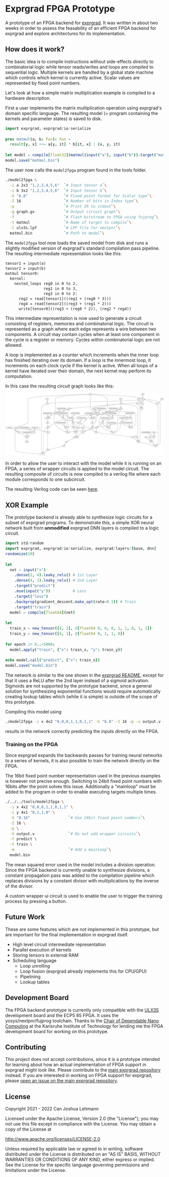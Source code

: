 # Exprgrad FPGA Prototype

A prototype of an FPGA backend for [exprgrad](https://github.com/can-lehmann/exprgrad).
It was written in about two weeks in order to assess the feasability of an efficient FPGA backend for exprgrad and explore architectures for its implementation.

## How does it work?

The basic idea is to compile instructions without side-effects directly to combinatorial logic while tensor reads/writes and loops are compiled to sequential logic.
Multiple kernels are handled by a global state machine which controls which kernel is currently active.
Scalar values are represented by fixed point numbers.

Let's look at how a simple matrix multiplication example is compiled to a hardware description.

First a user implements the matrix multiplication operation using exprgrad's domain specific language.
The resulting model (= program containing the kernels and parameter states) is saved to disk.

```nim
import exprgrad, exprgrad/io/serialize

proc matmul(a, b: Fun): Fun =
  result[y, x] ++= a[y, it] * b[it, x] | (x, y, it)

let model = compile[float32](matmul(input("a"), input("b")).target("matmul"))
model.save("matmul.bin")
```

The user now calls the `model2fpga` program found in the tools folder.


```bash
./model2fpga \
  -i a 2x3 "1,2,3,4,5,6"  `# Input tensor a`\
  -i b 3x2 "1,2,3,4,5,6"  `# Input tensor b`\
  -S "8.8"                `# Fixed point format for Scalar type`\
  -I 16                   `# Number of bits in Index type`\
  -p                      `# Print IR to stdout`\
  -g graph.gv             `# Output circuit graph`\
  -f                      `# Flash bitstream to FPGA using fujprog`\
  -t matmul               `# Name of target to compile`\
  -l ulx3s.lpf            `# LPF file for nextpnr`\
  matmul.bin              `# Path to model`\
```

The `model2fpga` tool now loads the saved model from disk and runs a slightly modified version of exprgrad's standard compilation pass pipeline.
The resulting intermediate representation looks like this:

```
tensor1 = input(a)
tensor2 = input(b)
matmul tensor0:
  kernel:
    nested_loops reg0 in 0 to 2,
                 reg1 in 0 to 3,
                 reg3 in 0 to 2:
      reg2 = read[tensor1]((reg1 + (reg0 * 3)))
      reg4 = read[tensor2]((reg3 + (reg1 * 2)))
      write[tensor0]((reg3 + (reg0 * 2)), (reg2 * reg4))
```

This intermediate representation is now used to generate a circuit consisting of registers, memories and combinatorial logic.
The circuit is represented as a graph where each edge represents a wire between two components.
A circuit may contain cycles when at least one component in the cycle is a register or memory.
Cycles within combinatorial logic are not allowed.

A loop is implemented as a counter which increments when the inner loop has finished iterating over its domain.
If a loop is the innermost loop, it increments on each clock cycle if the kernel is active.
When all loops of a kernel have iterated over their domain, the next kernel may perform its computation.

In this case the resulting circuit graph looks like this:

![Circuit Graph](docs/matmul_circuit.svg)

In order to allow the user to interact with the model while it is running on an FPGA, a series of wrapper circuits is applied to the model circuit.
The resulting composite of circuits is now compiled to a verilog file where each module corresponds to one subcircuit.

The resulting Verilog code can be seen [here](docs/matmul.v).

## XOR Example

The prototype backend is already able to synthesize logic circuits for a subset of exprgrad programs.
To demonstrate this, a simple XOR neural network built from **unmodified** exprgrad DNN layers is compiled to a logic circuit.

```nim
import std/random
import exprgrad, exprgrad/io/serialize, exprgrad/layers/[base, dnn]
randomize(10)

let
  net = input("x")
    .dense(2, 4).leaky_relu() # 1st Layer
    .dense(4, 1).leaky_relu() # 2nd Layer
    .target("predict")
    .mse(input("y"))          # Loss
    .target("loss")
    .backprop(gradient_descent.make_opt(rate=0.1)) # Train
    .target("train")
  model = compile[float64](net)

let
  train_x = new_tensor([4, 2], @[float64 0, 0, 0, 1, 1, 0, 1, 1])
  train_y = new_tensor([4, 1], @[float64 0, 1, 1, 0])

for epoch in 0..<5000:
  model.apply("train", {"x": train_x, "y": train_y})

echo model.call("predict", {"x": train_x})
model.save("model.bin")
```

The network is similar to the one shown in the [exprgrad README](https://github.com/can-lehmann/exprgrad), except for that it uses a ReLU after the 2nd layer instead of a sigmoid activation.
Sigmoids are not supported by the prototype backend, since a general solution for synthesizing exponential functions would require automatically creating lookup tables which (while it is simple) is outside of the scope of this prototype.

Compiling this model using

```bash
./model2fpga -i x 4x2 "0,0,0,1,1,0,1,1" -S "8.8" -I 16 -p -v output.v -f -t predict -l ulx3s.lpf model.bin
```

results in the network correctly predicting the inputs directly on the FPGA.

### Training on the FPGA

Since exprgrad expands the backwards passes for training neural networks to a series of kernels, it is also possible to train the network directly on the FPGA.

The 16bit fixed point number representation used in the previous examples is however not precise enough.
Switching to 24bit fixed point numbers with 16bits after the point solves this issue.
Additionally a "mainloop" must be added to the program in order to enable executing targets multiple times.

```bash
./../../tools/model2fpga \
  -i x 4x2 "0,0,0,1,1,0,1,1" \
  -i y 4x1 "0,1,1,0" \
  -S "8.16"                 `# Use 24bit fixed point numbers`\
  -I 16 \
  -p \
  -V output.v               `# Do not add wrapper circuits`\
  -t predict \
  -t train \
  -m                        `# Add a mainloop`\
  model.bin
```

The mean squared error used in the model includes a division operation.
Since the FPGA backend is currently unable to synthesize divisions, a constant propagation pass was added to the compilation pipeline which replaces divisions by a constant divisor with multiplications by the inverse of the divisor.

A custom wrapper ui circuit is used to enable the user to trigger the training process by pressing a button.

## Future Work

These are some features which are not implemented in this prototype, but are important for the final implementation in exprgrad itself.

- High level circuit intermediate representation
- Parallel execution of kernels
- Storing tensors in external RAM
- Scheduling language
  - Loop unrolling
  - Loop fusion (exprgrad already implements this for CPU/GPU)
  - Pipelining
  - Lookup tables

## Development Board

The FPGA backend prototype is currently only compatible with the [ULX3S](https://github.com/emard/ulx3s) development board and the ECP5 85 FPGA.
It uses the yosys/nextpnr/fujprog toolchain.
Thanks to the [Chair of Dependable Nano Computing](https://cdnc.itec.kit.edu/) at the Karlsruhe Institute of Technology for lending me the FPGA development board for working on this prototype.

## Contributing

This project does not accept contributions, since it is a prototype intended for learning about how an actual implementation of FPGA support in exprgrad might look like.
Please contribute to the [main exprgrad repository](https://github.com/can-lehmann/exprgrad) instead.
If you are interested in working on FPGA support for exprgrad, please [open an issue on the main exprgrad repository](https://github.com/can-lehmann/exprgrad/issues/new).

## License

Copyright 2021 - 2022 Can Joshua Lehmann

Licensed under the Apache License, Version 2.0 (the "License");
you may not use this file except in compliance with the License.
You may obtain a copy of the License at

  http://www.apache.org/licenses/LICENSE-2.0

Unless required by applicable law or agreed to in writing, software
distributed under the License is distributed on an "AS IS" BASIS,
WITHOUT WARRANTIES OR CONDITIONS OF ANY KIND, either express or implied.
See the License for the specific language governing permissions and
limitations under the License.
